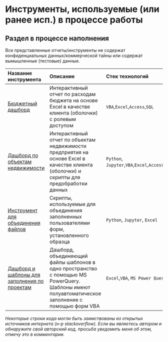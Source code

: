# Инструменты, используемые (или ранее исп.) в процессе работы
## Раздел в процессе наполнения
Все представленные отчеты/инструменты не содержат конфиденциальных данных/коммерческой тайны или содержат вымышленные (тестовые) данные.



| Название инструмента | Описание | Стек технологий | 
| :---------------------- | :---------------------- | :---------------------- |
| [Бюджетный дашборд](1_budget_dashboard) | Интерактивный отчет по расходам бюджета на основе Excel в качестве клиента (оболочки) с ролевым доступом | `VBA`,`Excel`,`Access`,`SQL` |
| [Дашборд по объектам недвижимости](2_real_estate_dashboard) | Интерактивный отчет по объектам недвижимости предприятия на основе Excel в качестве клиента (оболочки) и скрипты для предобработки данных | `Python`, `Jupyter`,`VBA`,`Excel`,`Access`,`SQL` |
| [Инструмент для объединения файлов](3_merge_files) | Скрипты, используемые для объединения заполненных пользователями форм, установленного образца | `Python`, `Jupyter`, `Excel` |
| [Дашборд и шаблоны для заполнения по проектам](4_consolidation_pq) | Дашборд, объединяющий файлы шаблонов в одно пространство с помощью MS PowerQuery. Шаблоны имеют полуавтоматическое заполнение с помощью форм VBA | `Excel`,`VBA`, `MS Power Query` |

*Некоторые строки кода могли быть заимствованы из открытых источников интернета (н-р stackoverflow). Если вы являетесь автором и обнаружите свой авторский код, просьба уведомить меня об этом, отмечу это в комментарии.*




